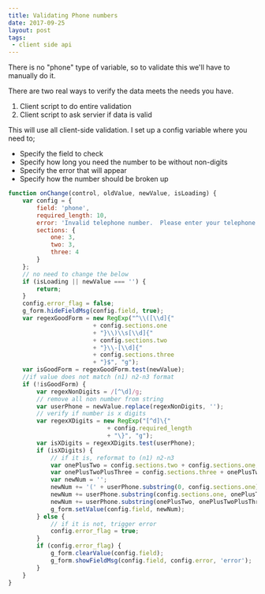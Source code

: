 ```yaml
---
title: Validating Phone numbers
date: 2017-09-25
layout: post
tags:
 - client side api
---
```

There is no "phone" type of variable, so to validate this we'll have to manually do it.

<!--more-->

There are two real ways to verify the data meets the needs you have.

1. Client script to do entire validation
1. Client script to ask servier if data is valid

This will use all client-side validation.
I set up a config variable where you need to;

- Specify the field to check
- Specify how long you need the number to be without non-digits
- Specify the error that will appear
- Specify how the number should be broken up

```js
function onChange(control, oldValue, newValue, isLoading) {
    var config = {
        field: 'phone',
        required_length: 10,
        error: 'Invalid telephone number.  Please enter your telephone number including area code.',
        sections: {
            one: 3,
            two: 3,
            three: 4
        }
    };
    // no need to change the below
    if (isLoading || newValue === '') {
        return;
    }
    config.error_flag = false;
    g_form.hideFieldMsg(config.field, true);
    var regexGoodForm = new RegExp("^\\([\\d]{"
                        + config.sections.one
                        + "}\\)\\s[\\d]{"
                        + config.sections.two
                        + "}\\-[\\d]{"
                        + config.sections.three
                        + "}$", "g");
    var isGoodForm = regexGoodForm.test(newValue);
    //if value does not match (n1) n2-n3 format
    if (!isGoodForm) {
        var regexNonDigits = /[^\d]/g;
        // remove all non number from string
        var userPhone = newValue.replace(regexNonDigits, '');
        // verify if number is x digits
        var regexXDigits = new RegExp("[^d]\{"
                            + config.required_length
                            + "\}", "g");
        var isXDigits = regexXDigits.test(userPhone);
        if (isXDigits) {
            // if it is, reformat to (n1) n2-n3
            var onePlusTwo = config.sections.two + config.sections.one;
            var onePlusTwoPlusThree = config.sections.three + onePlusTwo;
            var newNum = '';
            newNum += '(' + userPhone.substring(0, config.sections.one) + ') ';
            newNum += userPhone.substring(config.sections.one, onePlusTwo) + '-';
            newNum += userPhone.substring(onePlusTwo, onePlusTwoPlusThree);
            g_form.setValue(config.field, newNum);
        } else {
            // if it is not, trigger error
            config.error_flag = true;
        }
        if (config.error_flag) {
            g_form.clearValue(config.field);
            g_form.showFieldMsg(config.field, config.error, 'error');
        }
    }
}
```
